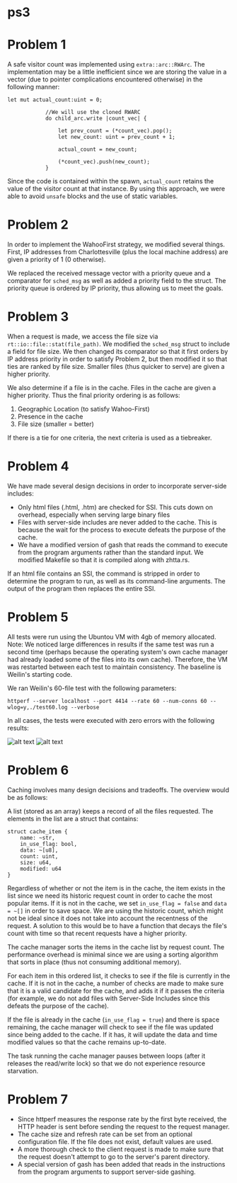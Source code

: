ps3
===


Problem 1
=========

A safe visitor count was implemented using `extra::arc::RWArc`. The implementation may be a little inefficient since we are storing the value in a vector (due to pointer complications encountered otherwise) in the following manner:

```
let mut actual_count:uint = 0;

            //We will use the cloned RWARC
            do child_arc.write |count_vec| {

                let prev_count = (*count_vec).pop();
                let new_count: uint = prev_count + 1;

                actual_count = new_count;

                (*count_vec).push(new_count);
            }
```

Since the code is contained within the spawn, `actual_count` retains the value of the visitor count at that instance. By using this approach, we were able to avoid `unsafe` blocks and the use of static variables. 

Problem 2
=========

In order to implement the WahooFirst strategy, we modified several things. First, IP addresses from Charlottesville (plus the local machine address) are given a priority of 1 (0 otherwise). 

We replaced the received message vector with a priority queue and a comparator for `sched_msg` as well as added a priority field to the struct. The priority queue is ordered by IP priority, thus allowing us to meet the goals. 

Problem 3
=========

When a request is made, we access the file size via `rt::io::file::stat(file_path)`. We modified the `sched_msg` struct to include a field for file size. We then changed its comparator so that it first orders by IP address priority in order to satisfy Problem 2, but then modified it so that ties are ranked by file size. Smaller files (thus quicker to serve) are given a higher priority. 

We also determine if a file is in the cache. Files in the cache are given a higher priority. Thus the final priority ordering is as follows:

1. Geographic Location (to satisfy Wahoo-First)
2. Presence in the cache
3. File size (smaller = better)

If there is a tie for one criteria, the next criteria is used as a tiebreaker.

Problem 4
=========

We have made several design decisions in order to incorporate server-side includes:

+ Only html files (.html, .htm) are checked for SSI. This cuts down on overhead, especially when serving large binary files
+ Files with server-side includes are never added to the cache. This is because the wait for the process to execute defeats the purpose of the cache.
+ We have a modified version of gash that reads the command to execute from the program arguments rather than the standard input. We modified Makefile so that it is compiled along with zhtta.rs. 

If an html file contains an SSI, the command is stripped in order to determine the program to run, as well as its command-line arguments. The output of the program then replaces the entire SSI. 

Problem 5
=========

All tests were run using the Ubuntou VM with 4gb of memory allocated. Note: We noticed large differences in results if the same test was run a second time (perhaps because the operating system's own cache manager had already loaded some of the files into its own cache). Therefore, the VM was restarted between each test to maintain consistency. The baseline is Weilin's starting code.

We ran Weilin's 60-file test with the following parameters:

```
httperf --server localhost --port 4414 --rate 60 --num-conns 60 --wlog=y,./test60.log --verbose
```

In all cases, the tests were executed with zero errors with the following results:

![alt text](http://i.imgur.com/lS7bCw8.png "Test Duration")
![alt text](http://i.imgur.com/v1ghSOf.png "Average Response Time")


Problem 6
=========

Caching involves many design decisions and tradeoffs. The overview would be as follows:

A list (stored as an array) keeps a record of all the files requested. The elements in the list are a struct that contains:

```
struct cache_item {
    name: ~str,
    in_use_flag: bool,
    data: ~[u8],
    count: uint,
    size: u64,
    modified: u64
}
```

Regardless of whether or not the item is in the cache, the item exists in the list since we need its historic request count in order to cache the most popular items. If it is not in the cache, we set `in_use_flag = false` and `data = ~[]` in order to save space. We are using the historic count, which might not be ideal since it does not take into account the recentness of the request. A solution to this would be to have a function that decays the file's count with time so that recent requests have a higher priority. 

The cache manager sorts the items in the cache list by request count. The performance overhead is minimal since we are using a sorting algorithm that sorts in place (thus not consuming additional memory). 

For each item in this ordered list, it checks to see if the file is currently in the cache. If it is not in the cache, a number of checks are made to make sure that it is a valid candidate for the cache, and adds it if it passes the criteria (for example, we do not add files with Server-Side Includes since this defeats the purpose of the cache). 

If the file is already in the cache (`in_use_flag = true`) and there is space remaining, the cache manager will check to see if the file was updated since being added to the cache. If it has, it will update the data and time modified values so that the cache remains up-to-date. 

The task running the cache manager pauses between loops (after it releases the read/write lock) so that we do not experience resource starvation. 

Problem 7
=========

+ Since httperf measures the response rate by the first byte received, the HTTP header is sent before sending the request to the request manager. 
+ The cache size and refresh rate can be set from an optional configuration file. If the file does not exist, default values are used. 
+ A more thorough check to the client request is made to make sure that the request doesn't attempt to go to the server's parent directory.
+ A special version of gash has been added that reads in the instructions from the program arguments to support server-side gashing.